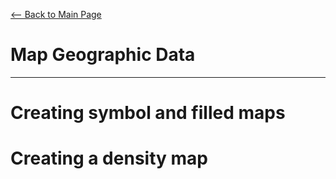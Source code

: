 [<-- Back to Main Page](README.md)
# Map Geographic Data
<hr>

# Creating symbol and filled maps
# Creating a density map
